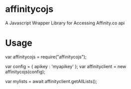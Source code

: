 # affinitycojs
A Javascript Wrapper Library for Accessing Affinity.co api

# Usage
var affinitycojs = require("affinitycojs");

var config = { apikey : 'myapikey' };
var affinityclient = new affinitycojs(config);

var mylists = await affinityclient.getAllLists();